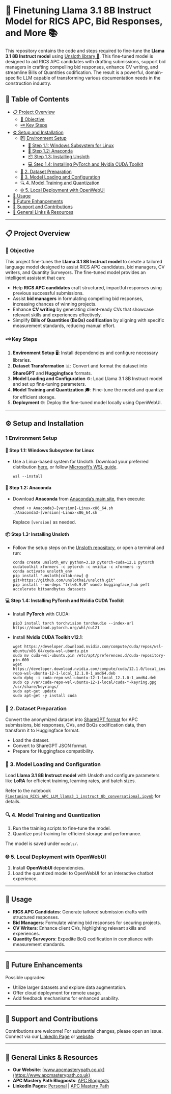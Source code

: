 # 🔧 Finetuning Llama 3.1 8B Instruct Model for RICS APC, Bid Responses, and More 📚

This repository contains the code and steps required to fine-tune the **Llama 3.1 8B Instruct model** using [Unsloth library 🚀](https://github.com/unsloth). This fine-tuned model is designed to aid RICS APC candidates with drafting submissions, support bid managers in crafting compelling bid responses, enhance CV writing, and streamline Bills of Quantities codification. The result is a powerful, domain-specific LLM capable of transforming various documentation needs in the construction industry.

## 📑 Table of Contents

- [📋 Project Overview](#-project-overview)
  - [🎯 Objective](#-objective)
  - [🗝️ Key Steps](#--key-steps)
- [⚙️ Setup and Installation](#-setup-and-installation)
  - [1️⃣ Environment Setup](#1-environment-setup)
    - [🔧 Step 1.1: Windows Subsystem for Linux](#-step-11-windows-subsystem-for-linux)
    - [🐍 Step 1.2: Anaconda](#-step-12-anaconda)
    - [📦 Step 1.3: Installing Unsloth](#-step-13-installing-unsloth)
    - [💻 Step 1.4: Installing PyTorch and Nvidia CUDA Toolkit](#-step-14-installing-pytorch-and-nvidia-cuda-toolkit)
  - [📂 2. Dataset Preparation](#-2-dataset-preparation)
  - [🧩 3. Model Loading and Configuration](#-3-model-loading-and-configuration)
  - [🔍 4. Model Training and Quantization](#-4-model-training-and-quantization)
  - [🌐 5. Local Deployment with OpenWebUI](#-5-local-deployment-with-openwebui)
- [🚀 Usage](#-usage)
- [🔮 Future Enhancements](#-future-enhancements)
- [💬 Support and Contributions](#-support-and-contributions)
- [🔗 General Links & Resources](#-general-links--resources)

---

## 📋 Project Overview

### 🎯 Objective
This project fine-tunes the **Llama 3.1 8B Instruct model** to create a tailored language model designed to assist RICS APC candidates, bid managers, CV writers, and Quantity Surveyors. The fine-tuned model provides an intelligent assistant that can:
- Help **RICS APC candidates** craft structured, impactful responses using previous successful submissions.
- Assist **bid managers** in formulating compelling bid responses, increasing chances of winning projects.
- Enhance **CV writing** by generating client-ready CVs that showcase relevant skills and experiences effectively.
- Simplify **Bills of Quantities (BoQs) codification** by aligning with specific measurement standards, reducing manual effort.

### 🗝️ Key Steps
1. **Environment Setup** 🖥️: Install dependencies and configure necessary libraries.
2. **Dataset Transformation** 📊: Convert and format the dataset into **ShareGPT** and **Huggingface** formats.
3. **Model Loading and Configuration** ⚙️: Load Llama 3.1 8B Instruct model and set up fine-tuning parameters.
4. **Model Training and Quantization** 🎓: Fine-tune the model and quantize for efficient storage.
5. **Deployment** 🌐: Deploy the fine-tuned model locally using OpenWebUI.

---

## ⚙️ Setup and Installation

### 1 Environment Setup

#### 🔧 Step 1.1: Windows Subsystem for Linux
- Use a Linux-based system for Unsloth. Download your preferred distribution [here](https://www.linux.org/pages/download/), or follow [Microsoft’s WSL guide](https://learn.microsoft.com/en-us/windows/wsl/install).

      wsl --install

#### 🐍 Step 1.2: Anaconda
- Download **Anaconda** from [Anaconda’s main site](https://repo.anaconda.com/archive/Anaconda3-2024.02-1-Linux-x86_64.sh), then execute:

      chmod +x Anaconda3-[version]-Linux-x86_64.sh
      ./Anaconda3-[version]-Linux-x86_64.sh

  Replace `[version]` as needed.

#### 📦 Step 1.3: Installing Unsloth
- Follow the setup steps on the [Unsloth repository](https://github.com/unslothai/unsloth?tab=readme-ov-file), or open a terminal and run:

      conda create unsloth_env python=3.10 pytorch-cuda=12.1 pytorch cudatoolkit xformers -c pytorch -c nvidia -c xformers -y
      conda activate unsloth_env
      pip install "unsloth[colab-new] @ git+https://github.com/unslothai/unsloth.git"
      pip install --no-deps "trl<0.9.0" wandb huggingface_hub peft accelerate bitsandbytes datasets

#### 💻 Step 1.4: Installing PyTorch and Nvidia CUDA Toolkit
- Install **PyTorch** with CUDA:

      pip3 install torch torchvision torchaudio --index-url https://download.pytorch.org/whl/cu121

- Install **Nvidia CUDA Toolkit v12.1**:

      wget https://developer.download.nvidia.com/compute/cuda/repos/wsl-ubuntu/x86_64/cuda-wsl-ubuntu.pin
      sudo mv cuda-wsl-ubuntu.pin /etc/apt/preferences.d/cuda-repository-pin-600
      wget https://developer.download.nvidia.com/compute/cuda/12.1.0/local_installers/cuda-repo-wsl-ubuntu-12-1-local_12.1.0-1_amd64.deb
      sudo dpkg -i cuda-repo-wsl-ubuntu-12-1-local_12.1.0-1_amd64.deb
      sudo cp /var/cuda-repo-wsl-ubuntu-12-1-local/cuda-*-keyring.gpg /usr/share/keyrings/
      sudo apt-get update
      sudo apt-get -y install cuda

### 📂 2. Dataset Preparation

Convert the anonymized dataset into [ShareGPT format](https://huggingface.co/docs/datasets/sharegpt) for APC submissions, bid responses, CVs, and BoQs codification data, then transform it to Huggingface format.

- Load the dataset.
- Convert to ShareGPT JSON format.
- Prepare for Huggingface compatibility.

### 🧩 3. Model Loading and Configuration

Load **Llama 3.1 8B Instruct model** with Unsloth and configure parameters like **LoRA** for efficient training, learning rates, and batch sizes.

Refer to the notebook [`Finetuning_RICS_APC_LLM_llama3_1_instruct_8b_conversational.ipynb`](./notebooks/Finetuning_RICS_APC_LLM_llama3_1_instruct_8b_conversational.ipynb) for details.

### 🔍 4. Model Training and Quantization

1. Run the training scripts to fine-tune the model.
2. Quantize post-training for efficient storage and performance.

The model is saved under `models/`.

### 🌐 5. Local Deployment with OpenWebUI

1. Install **OpenWebUI** dependencies.
2. Load the quantized model to OpenWebUI for an interactive chatbot experience.

---

## 🚀 Usage

- **RICS APC Candidates**: Generate tailored submission drafts with structured responses.
- **Bid Managers**: Formulate winning bid responses for securing projects.
- **CV Writers**: Enhance client CVs, highlighting relevant skills and experiences.
- **Quantity Surveyors**: Expedite BoQ codification in compliance with measurement standards.

---

## 🔮 Future Enhancements

Possible upgrades:
- Utilize larger datasets and explore data augmentation.
- Offer cloud deployment for remote usage.
- Add feedback mechanisms for enhanced usability.

---

## 💬 Support and Contributions

Contributions are welcome! For substantial changes, please open an issue. Connect via our [LinkedIn Page](https://www.linkedin.com/company/apc-mastery-path) or [website](https://www.apcmasterypath.co.uk).

---

## 🔗 General Links & Resources

- **Our Website**: [www.apcmasterypath.co.uk](https://www.apcmasterypath.co.uk)
- **APC Mastery Path Blogposts**: [APC Blogposts](https://www.apcmasterypath.co.uk/blog-list)
- **LinkedIn Pages**: [Personal](https://www.linkedin.com/in/mohamed-ashour-0727/) | [APC Mastery Path](https://www.linkedin.com/company/apc-mastery-path)
